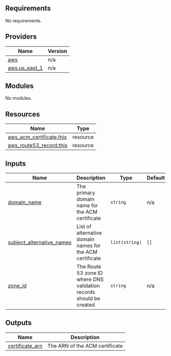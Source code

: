 ## Requirements

No requirements.

## Providers

| Name | Version |
|------|---------|
| <a name="provider_aws"></a> [aws](#provider\_aws) | n/a |
| <a name="provider_aws.us_east_1"></a> [aws.us\_east\_1](#provider\_aws.us\_east\_1) | n/a |

## Modules

No modules.

## Resources

| Name | Type |
|------|------|
| [aws_acm_certificate.this](https://registry.terraform.io/providers/hashicorp/aws/latest/docs/resources/acm_certificate) | resource |
| [aws_route53_record.this](https://registry.terraform.io/providers/hashicorp/aws/latest/docs/resources/route53_record) | resource |

## Inputs

| Name | Description | Type | Default | Required |
|------|-------------|------|---------|:--------:|
| <a name="input_domain_name"></a> [domain\_name](#input\_domain\_name) | The primary domain name for the ACM certificate | `string` | n/a | yes |
| <a name="input_subject_alternative_names"></a> [subject\_alternative\_names](#input\_subject\_alternative\_names) | List of alternative domain names for the ACM certificate | `list(string)` | `[]` | no |
| <a name="input_zone_id"></a> [zone\_id](#input\_zone\_id) | The Route 53 zone ID where DNS validation records should be created | `string` | n/a | yes |

## Outputs

| Name | Description |
|------|-------------|
| <a name="output_certificate_arn"></a> [certificate\_arn](#output\_certificate\_arn) | The ARN of the ACM certificate |
